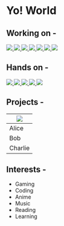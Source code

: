 # Yo! World

## Working on -
<a href="https://github.com/harish-sethuraman/readme-components">
<img  src="https://readme-components.vercel.app/api?component=logo&fill=black&logo=flutter&animation=spin&svgfill=027DFD">
</a>

<a href="https://github.com/harish-sethuraman/readme-components">
<img  src="https://readme-components.vercel.app/api?component=logo&fill=black&logo=dart&animation=spin&svgfill=0553B1">
</a>

<a href="https://github.com/harish-sethuraman/readme-components">
 <img  src="https://readme-components.vercel.app/api?component=logo&fill=black&logo=firebase&animation=spin&svgfill=F5820D">  
</a>
 
<a href="https://github.com/harish-sethuraman/readme-components">
<img  src="https://readme-components.vercel.app/api?component=logo&fill=black&logo=javascript&animation=spin&svgfill=F0DB4F">
</a> 

<a href="https://github.com/harish-sethuraman/readme-components">
<img  src="https://readme-components.vercel.app/api?component=logo&fill=black&logo=typescript&animation=spin&svgfill=2d79c7">
</a> 

<a href="https://github.com/harish-sethuraman/readme-components">
<img  src="https://readme-components.vercel.app/api?component=logo&fill=black&logo=node.js&animation=spin&svgfill=659b60">
</a>

<a href="https://github.com/harish-sethuraman/readme-components">
<img  src="https://readme-components.vercel.app/api?component=logo&fill=black&logo=express.js&animation=spin&svgfill=df5c43">  
</a>



## Hands on -

<a href="https://github.com/harish-sethuraman/readme-components">
<img  src="https://readme-components.vercel.app/api?component=logo&fill=black&logo=c&animation=spin&svgfill=276DC2">
</a>

<a href="https://github.com/harish-sethuraman/readme-components">
<img  src="https://readme-components.vercel.app/api?component=logo&fill=black&logo=python&animation=spin&svgfill=FFE873">
</a>

<a href="https://github.com/harish-sethuraman/readme-components">
<img  src="https://readme-components.vercel.app/api?component=logo&fill=black&logo=django&animation=spin&svgfill=092E20">
</a>

<a href="https://github.com/harish-sethuraman/readme-components">
<img  src="https://readme-components.vercel.app/api?component=logo&fill=black&logo=git&animation=spin&svgfill=EC4B3C">  
</a>

<a href="https://github.com/harish-sethuraman/readme-components">
 <img  src="https://readme-components.vercel.app/api?component=logo&fill=black&logo=docker&animation=spin&svgfill=29A1C5">  
</a>

## Projects - 

| <img  src="harshkumar4/harshkumar4/assets/eazypizy.png">  |
|--------|
| Alice  |
| Bob    |
| Charlie|


## Interests -

- Gaming
- Coding
- Anime
- Music
- Reading
- Learning